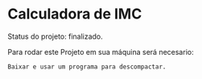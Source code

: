 <h1 text-align="center">Calculadora de IMC</h1>

Status do projeto: finalizado.



Para rodar este Projeto em sua máquina será necesario:


```
Baixar e usar um programa para descompactar.
```
